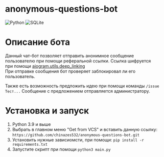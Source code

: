 # anonymous-questions-bot

![Python](https://img.shields.io/badge/python-3670A0?style=for-the-badge&logo=python&logoColor=ffdd54) ![SQLite](https://img.shields.io/badge/sqlite-%2307405e.svg?style=for-the-badge&logo=sqlite&logoColor=white)

<h1>Описание бота</h1>

Данный чат-бот позволяет отправить анонимное сообщение пользователю при помощи реферальной ссылки.
Ссылка шифруется при помощи <a href="https://docs.aiogram.dev/en/latest/utils/deep_linking.html" target=_blank>aiogram.utils.deep_linking</a><br>
При отправке сообщения бот проверяет заблокировал ли его пользователь.

Также есть возможность предложить идею при помощи команды <code>/issue Тест...</code>
Сообщение с предложением отправляется администратору.

<h1>Установка и запуск</h1>
<ol>
    <li>Python 3.9 и выше</li>
    <li>Выбрать в главном меню "Get from VCS" и вставить данную ссылку: <code>https://github.com/chinazes532/anonymous-questions-bot.git</code></li>
    <li>Установить нужные зависиомсти, при помощи: <code>pip install -r requirements.txt</code></li>
    <li>Запустите скрипт при помощи <code>python3 main.py</code></li>
</ol>

